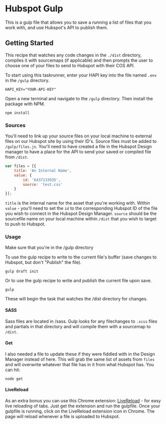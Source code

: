 # Hubspot Gulp

This is a gulp file that allows you to save a running a list of files that you work with, and use Hubspot's API to publish them.

## Getting Started
This recipe that watches any code changes in the `./dist` directory, compiles it with sourcemaps (if applicable) and then prompts the user to choose one of your files to send to Hubspot with their COS API.

To start using this taskrunner, enter your HAPI key into the file named `.env` in the `/gulp` directory.

```shell
HAPI_KEY="YOUR-API-KEY"
```

Open a new terminal and navigate to the `/gulp` directory. Then install the package with NPM.

```shell
npm install
```

### Sources

You'll need to link up your source files on your local machine to external files on our Hubspot site by using their ID's. Source files must be added to `/gulp/files.js`. You'll need to have created a file in the Hubspot Design manager to have a place for the API to send your saved or compiled file from `/dist`.

```javascript
var files = [{
    title: 'An Internal Name',
    value: {
        id: '6437133935',
        source: 'test.css'
    }
}];
```
`title` is the internal name for the asset that you're working with.
 Within `value` - you'll need to set the `id` to the corresponding Hubspot ID of the file you wish to connect in the Hubspot Design Manager. `source` should be the sourcefile name on your local machine within `/dist` that you wish to target to push to Hubspot.

### Usage
Make sure that you're in the /gulp directory

To use the gulp recipe to write to the current file's buffer (save changes to Hubspot, but don't "Publish" the file).
```shell
gulp draft init
```
Or to use the gulp recipe to write and publish the current file upon save.
```shell
gulp
```

These will begin the task that watches the /dist directory for changes. 

#### SASS
Sass files are located in /sass. Gulp looks for any filechanges to `.scss` files and partials in that directory and will compile them with a sourcemap to `/dist`.

#### Get
I also needed a file to update these if they were fiddled with in the Design Manager instead of here. This will grab the same list of assets from `files` and will overwrite whatever that file has in it from what Hubspot has. You can hit:

```shell
node get
```

#### LiveReload

As an extra bonus you can use this Chrome extension: [LiveReload](https://chrome.google.com/webstore/detail/livereload/jnihajbhpnppcggbcgedagnkighmdlei) - for easy live reloading of tabs. Just get the extension and run the gulpfile. Once your gulpfile is running, click on the LiveReload extension icon in Chrome. The page will reload whenever a file is uploaded to Hubspot.